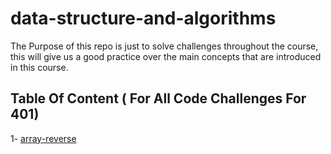 # data-structure-and-algorithms
The Purpose of this repo is just to solve challenges throughout the course, this will give us a good practice over the main concepts that are introduced in this course.

## Table Of Content ( For All Code Challenges For 401)
1- [array-reverse](https://github.com/MohammedAlhawamdeh/data-structure-and-algorithms/blob/master/challenges/arrayShift/array-reverse.js)